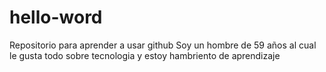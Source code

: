 # hello-word
Repositorio para aprender a usar github
Soy un hombre de 59 años al cual le gusta 
todo sobre tecnologia y estoy hambriento de aprendizaje
